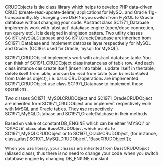 CRUDObjects is the class library which helps to develop PHP data-driven CRUD (create-read-update-delete) applications for MySQL and Oracle 11g+ transparently. By changing one DEFINE you switch from MySQL to Oracle database without changing your code. Abstract class SC1971_Database implements work with 'abstract' database engine (open/close connection, run query etc). It is designed in singleton pattern. Two utility classes SC1971_MySQLDatabase and SC1971_OracleDatabase are inherited from SC1971_Database and implement database layer respectively for MySQL and Oracle. (OCI8 is used for Oracle, mysqli for MySQL).

SC1971_CRUDObject implements work with abstract database table. You can think of SC1971_CRUDObject class instance as of table row. And each class instance can create itself (insert into table), update itself in the table, delete itself from table, and can be read from table (can be instantiated from table as object), i.e. basic CRUD operations are implemented. SC1971_CRUDObject use class SC1971_Database to implement those operations.

Two classes SC1971_MySQLCRUDObject and SC1971_OracleCRUDObject are inherited form SC1971_CRUDObject and implement respectively work with MySQL and Oracle tables. They use respectively SC1971_MySQLDatabase and SC1971_OracleDatabase in their methods.

Based on value of constant DB_ENGINE which can be either 'MYSQL' or 'ORACLE' class alias BaseCRUDObject which points to SC1971_MySQLCRUDObject or to SC1971_OracleCRUDObject, (for instance, class_alias('SC1971_MySQLCRUDObject', 'BaseCRUDObject'));

When you use library, your classes are inherited from BaseCRUDObject (aliased class), thus there is no need to change your code, when you switch database engine by changing DB_ENGINE constant.